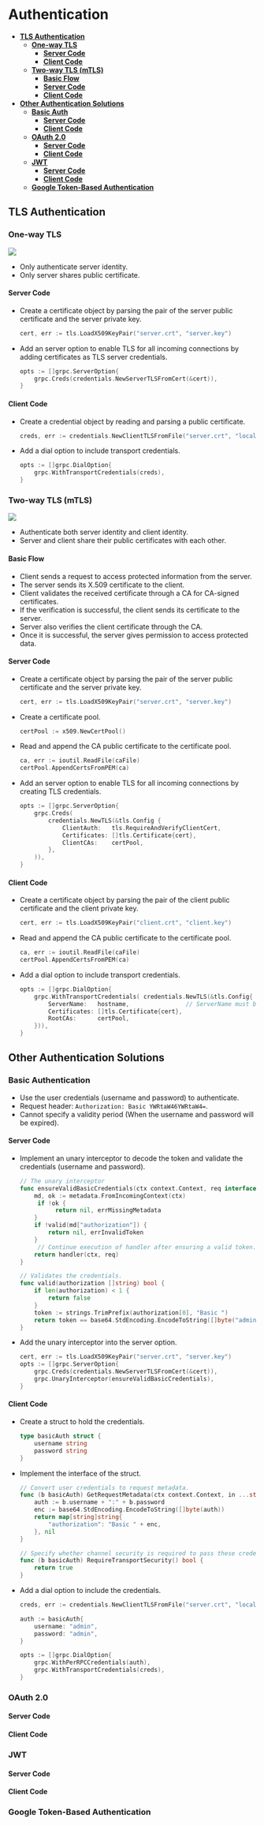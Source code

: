 # Authentication

- [**TLS Authentication**]()
   - [**One-way TLS**]()
      - [**Server Code**]()
      - [**Client Code**]()
   - [**Two-way TLS (mTLS)**]()
      - [**Basic Flow**]()
      - [**Server Code**]()
      - [**Client Code**]()
- [**Other Authentication Solutions**]()
   - [**Basic Auth**]()
      - [**Server Code**]()
      - [**Client Code**]()
   - [**OAuth 2.0**]()
      - [**Server Code**]()
      - [**Client Code**]()
   - [**JWT**]()
      - [**Server Code**]()
      - [**Client Code**]()
   - [**Google Token-Based Authentication**]()

## TLS Authentication
### One-way TLS
![](../docs/diagram/tls.png)
- Only authenticate server identity.
- Only server shares public certificate.
#### Server Code
- Create a certificate object by parsing the pair of the server public certificate and the server private key.
  ```go
  cert, err := tls.LoadX509KeyPair("server.crt", "server.key")
  ```
- Add an server option to enable TLS for all incoming connections by adding certificates as TLS server credentials.
  ```go
  opts := []grpc.ServerOption{
      grpc.Creds(credentials.NewServerTLSFromCert(&cert)),
  }
  ```

#### Client Code
- Create a credential object by reading and parsing a public certificate.
  ```go
  creds, err := credentials.NewClientTLSFromFile("server.crt", "localhost")
  ```
- Add a dial option to include transport credentials.
  ```go
  opts := []grpc.DialOption{
      grpc.WithTransportCredentials(creds),
  }
  ```

### Two-way TLS (mTLS)
![](../docs/diagram/mtls.png)
- Authenticate both server identity and client identity.
- Server and client share their public certificates with each other.

#### Basic Flow
- Client sends a request to access protected information from the server.
- The server sends its X.509 certificate to the client.
- Client validates the received certificate through a CA for CA-signed certificates.
- If the verification is successful, the client sends its certificate to the server.
- Server also verifies the client certificate through the CA.
- Once it is successful, the server gives permission to access protected data.

#### Server Code
- Create a certificate object by parsing the pair of the server public certificate and the server private key.
  ```go
  cert, err := tls.LoadX509KeyPair("server.crt", "server.key")
  ```
- Create a certificate pool.
  ```go
  certPool := x509.NewCertPool()
  ```
- Read and append the CA public certificate to the certificate pool.
  ```go
  ca, err := ioutil.ReadFile(caFile)
  certPool.AppendCertsFromPEM(ca)
  ```
- Add an server option to enable TLS for all incoming connections by creating TLS credentials.
  ```go
  opts := []grpc.ServerOption{
      grpc.Creds(
          credentials.NewTLS(&tls.Config {
              ClientAuth:   tls.RequireAndVerifyClientCert,
              Certificates: []tls.Certificate{cert},
              ClientCAs:    certPool,
          },
      )),
  }
  ```

#### Client Code
- Create a certificate object by parsing the pair of the client public certificate and the client private key.
  ```go
  cert, err := tls.LoadX509KeyPair("client.crt", "client.key")
  ```
- Read and append the CA public certificate to the certificate pool.
  ```go
  ca, err := ioutil.ReadFile(caFile)
  certPool.AppendCertsFromPEM(ca)
  ```
- Add a dial option to include transport credentials.
  ```go
  opts := []grpc.DialOption{
      grpc.WithTransportCredentials( credentials.NewTLS(&tls.Config{
          ServerName:   hostname,                // ServerName must be equal to the Common Name on the certificate.
          Certificates: []tls.Certificate{cert},
          RootCAs:      certPool,
      })),
  }
  ```
  
## Other Authentication Solutions
### Basic Authentication
- Use the user credentials (username and password) to authenticate.
- Request header: `Authorization: Basic YWRtaW46YWRtaW4=`.
- Cannot specify a validity period (When the username and password will be expired).
#### Server Code
- Implement an unary interceptor to decode the token and validate the credentials (username and password).
  ```go
  // The unary interceptor
  func ensureValidBasicCredentials(ctx context.Context, req interface{}, info *grpc.UnaryServerInfo, handler grpc.UnaryHandler) (interface{}, error) {
      md, ok := metadata.FromIncomingContext(ctx)
	   if !ok {
	        return nil, errMissingMetadata
      }
      if !valid(md["authorization"]) {
          return nil, errInvalidToken
      }
	   // Continue execution of handler after ensuring a valid token.
      return handler(ctx, req)
  }

  // Validates the credentials.
  func valid(authorization []string) bool {
      if len(authorization) < 1 {
          return false
      }
      token := strings.TrimPrefix(authorization[0], "Basic ")
      return token == base64.StdEncoding.EncodeToString([]byte("admin:admin"))    // username = "admin", password = "admin"
  }
  ```
- Add the unary interceptor into the server option.
  ```go
  cert, err := tls.LoadX509KeyPair("server.crt", "server.key")
  opts := []grpc.ServerOption{
      grpc.Creds(credentials.NewServerTLSFromCert(&cert)),
      grpc.UnaryInterceptor(ensureValidBasicCredentials),
  }
  ```

#### Client Code
- Create a struct to hold the credentials.
  ```go
  type basicAuth struct {
      username string
      password string
  }
  ```
- Implement the interface of the struct.
  ```go
  // Convert user credentials to request metadata.
  func (b basicAuth) GetRequestMetadata(ctx context.Context, in ...string) (map[string]string, error) {
      auth := b.username + ":" + b.password
      enc := base64.StdEncoding.EncodeToString([]byte(auth))
      return map[string]string{
          "authorization": "Basic " + enc,
      }, nil
  }

  // Specify whether channel security is required to pass these credentials.
  func (b basicAuth) RequireTransportSecurity() bool {
      return true
  }
  ```
- Add a dial option to include the credentials.
  ```go
  creds, err := credentials.NewClientTLSFromFile("server.crt", "localhost")
  
  auth := basicAuth{
      username: "admin",
      password: "admin",
  }

  opts := []grpc.DialOption{
      grpc.WithPerRPCCredentials(auth),
      grpc.WithTransportCredentials(creds),
  }
  ```

### OAuth 2.0
#### Server Code
#### Client Code

### JWT
#### Server Code
#### Client Code

### Google Token-Based Authentication
